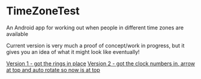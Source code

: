 # TimeZoneTest
An Android app for working out when people in different time zones are available

Current version is very much a proof of concept/work in progress, but it gives you an idea of what it might look like eventually!

[Version 1 - got the rings in place](http://i.imgur.com/QqEEsuf.png)
[Version 2 - got the clock numbers in, arrow at top and auto rotate so now is at top](http://i.imgur.com/bKClV69.png)
